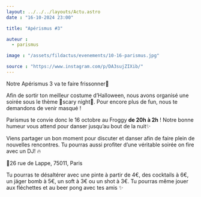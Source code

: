 ```yaml
---
layout: ../../../layouts/Actu.astro
date : "16-10-2024 23:00"

title: "Apérismus #3"

auteur :
  - parismus

image : "/assets/fildactus/evenements/10-16-parismus.jpg"

source : "https://www.instagram.com/p/DA3sujZIXib/"
---
```


Notre Apérismus 3 va te faire frissonner👻

Afin de sortir ton meilleur costume d’Halloween, nous avons organisé une soirée sous le thème 🎃scary night🎃. Pour encore plus de fun, nous te demandons de venir masqué !

Parismus te convie donc le 16 octobre au Froggy __de 20h à 2h__ ! Notre bonne humeur vous attend pour danser jusqu’au bout de la nuit✨

Viens partager un bon moment pour discuter et danser afin de faire plein de nouvelles rencontres. Tu pourras aussi profiter d’une véritable soirée on fire avec un DJ! 🔥

📍26 rue de Lappe, 75011, Paris

Tu pourras te désaltérer avec une pinte à partir de 4€, des cocktails à 6€, un jäger bomb à 5€, un soft à 3€ ou un shot à 3€. Tu pourras même jouer aux fléchettes et au beer pong avec tes amis ✨
